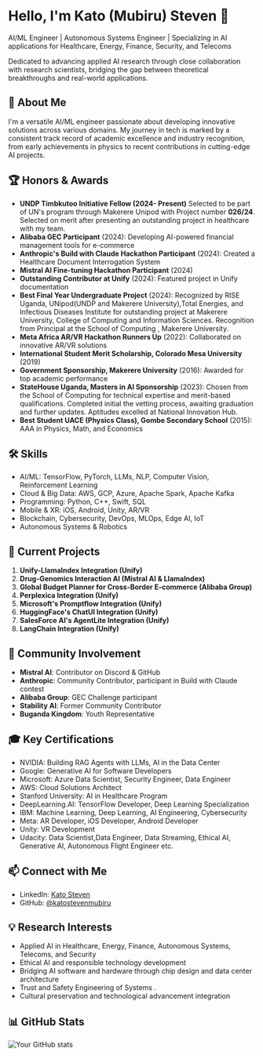 
# Hello, I'm Kato (Mubiru) Steven 👋

AI/ML Engineer | Autonomous Systems Engineer | Specializing in AI applications for Healthcare, Energy, Finance, Security, and Telecoms

Dedicated to advancing applied AI research through close collaboration with research scientists, bridging the gap between theoretical breakthroughs and real-world applications.

## 🚀 About Me
I'm a versatile AI/ML engineer passionate about developing innovative solutions across various domains. My journey in tech is marked by a consistent track record of academic excellence and industry recognition, from early achievements in physics to recent contributions in cutting-edge AI projects.

## 🏆 Honors & Awards
- **UNDP Timbkutoo Initiative Fellow (2024- Present)** Selected to be part of UN's program through Makerere Unipod with Project number **026/24**. Selected on merit after presenting an outstanding project in healthcare with my team.
- **Alibaba GEC Participant** (2024): Developing AI-powered financial management tools for e-commerce
- **Anthropic's Build with Claude Hackathon Participant** (2024): Created a Healthcare Document Interrogation System
- **Mistral AI Fine-tuning Hackathon Participant** (2024)
- **Outstanding Contributor at Unify** (2024): Featured project in Unify documentation
- **Best Final Year Undergraduate Project** (2024): Recognized by RISE Uganda, UNipod(UNDP and Makerere University),Total Energies, and Infectious Diseases Institute for outstanding project at Makerere University, College of Computing and Information Sciences. Recognition from Principal at the School of Computing , Makerere University.
- **Meta Africa AR/VR Hackathon Runners Up** (2022): Collaborated on innovative AR/VR solutions
- **International Student Merit Scholarship, Colorado Mesa University** (2019)
- **Government Sponsorship, Makerere University** (2016): Awarded for top academic performance
- **StateHouse Uganda, Masters in AI Sponsorship** (2023): Chosen from the School of Computing for technical expertise and merit-based qualifications. Completed initial the vetting process, awaiting graduation and further updates. Aptitudes excelled at National Innovation Hub.
- **Best Student UACE (Physics Class), Gombe Secondary School** (2015): AAA in Physics, Math, and Economics

## 🛠 Skills
- AI/ML: TensorFlow, PyTorch, LLMs, NLP, Computer Vision, Reinforcement Learning
- Cloud & Big Data: AWS, GCP, Azure, Apache Spark, Apache Kafka
- Programming: Python, C++, Swift, SQL
- Mobile & XR: iOS, Android, Unity, AR/VR
- Blockchain, Cybersecurity, DevOps, MLOps, Edge AI, IoT
- Autonomous Systems & Robotics

## 🔬 Current Projects
1. **Unify-LlamaIndex Integration (Unify)**
2. **Drug-Genomics Interaction AI (Mistral AI & LlamaIndex)**
3. **Global Budget Planner for Cross-Border E-commerce (Alibaba Group)**
4. **Perplexica Integration (Unify)**
5. **Microsoft's Promptflow Integration (Unify)**
6. **HuggingFace's ChatUI Integration (Unify)**
7. **SalesForce AI's AgentLite Integration (Unify)**
8. **LangChain Integration (Unify)**
   
## 🌟 Community Involvement
- **Mistral AI**: Contributor on Discord & GitHub
- **Anthropic**: Community Contributor, participant in Build with Claude contest
- **Alibaba Group**: GEC Challenge participant
- **Stability AI**: Former Community Contributor
- **Buganda Kingdom**: Youth Representative

## 🎓 Key Certifications
- NVIDIA: Building RAG Agents with LLMs, AI in the Data Center
- Google: Generative AI for Software Developers
- Microsoft: Azure Data Scientist, Security Engineer, Data Engineer
- AWS: Cloud Solutions Architect
- Stanford University: AI in Healthcare Program
- DeepLearning.AI: TensorFlow Developer, Deep Learning Specialization
- IBM: Machine Learning, Deep Learning, AI Engineering, Cybersecurity
- Meta: AR Developer, iOS Developer, Android Developer
- Unity: VR Development
- Udacity: Data Scientist,Data Engineer, Data Streaming, Ethical AI, Generative AI, Autonomous Flight Engineer etc.

## 📫 Connect with Me
- LinkedIn: [Kato Steven](https://www.linkedin.com/in/katostevenmubiru/)
- GitHub: [@katostevenmubiru](https://github.com/katostevenmubiru)

## 💡 Research Interests
- Applied AI in Healthcare, Energy, Finance, Autonomous Systems, Telecoms, and Security
- Ethical AI and responsible technology development
- Bridging AI software and hardware through chip design and data center architecture
- Trust and Safety Engineering of Systems .
- Cultural preservation and technological advancement integration

## 📊 GitHub Stats
![Your GitHub stats](https://github-readme-stats.vercel.app/api?username=katostevenmubiru&show_icons=true&theme=radical)
